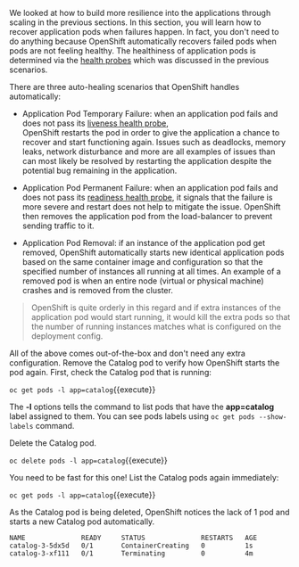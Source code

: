 We looked at how to build more resilience into the applications through scaling in the 
previous sections. In this section, you will learn how to recover application pods when 
failures happen. In fact, you don't need to do anything because OpenShift automatically 
recovers failed pods when pods are not feeling healthy. The healthiness of application pods is determined via the 
[health probes](https://docs.openshift.com/container-platform/3.6/dev_guide/application_health.html#container-health-checks-using-probes) 
which was discussed in the previous scenarios.

There are three auto-healing scenarios that OpenShift handles automatically:

* Application Pod Temporary Failure: when an application pod fails and does not pass its 
[liveness health probe](https://docs.openshift.com/container-platform/3.6/dev_guide/application_health.html#container-health-checks-using-probes),  
OpenShift restarts the pod in order to give the application a chance to recover and start functioning 
again. Issues such as deadlocks, memory leaks, network disturbance and more are all examples of issues 
than can most likely be resolved by restarting the application despite the potential bug remaining in the 
application.

* Application Pod Permanent Failure: when an application pod fails and does not pass its 
[readiness health probe](https://docs.openshift.com/container-platform/3.6/dev_guide/application_health.html#container-health-checks-using-probes), 
it signals that the failure is more severe and restart does not help to mitigate the issue. OpenShift then 
removes the application pod from the load-balancer to prevent sending traffic to it.

* Application Pod Removal: if an instance of the application pod get removed, OpenShift automatically 
starts new identical application pods based on the same container image and configuration so that the 
specified number of instances all running at all times. An example of a removed pod is when an entire 
node (virtual or physical machine) crashes and is removed from the cluster.

> OpenShift is quite orderly in this regard and if extra instances of the application pod would start running, 
> it would kill the extra pods so that the number of running instances matches what is configured on the deployment 
> config.

All of the above comes out-of-the-box and don't need any extra configuration. Remove the Catalog 
pod to verify how OpenShift starts the pod again. First, check the Catalog pod that is running:

```oc get pods -l app=catalog```{{execute}}

The **-l** options tells the command to list pods that have the **app=catalog** label 
assigned to them. You can see pods labels using `oc get pods --show-labels` command.

Delete the Catalog pod.

```oc delete pods -l app=catalog```{{execute}}

You need to be fast for this one! List the Catalog pods again immediately:

```oc get pods -l app=catalog```{{execute}}

As the Catalog pod is being deleted, OpenShift notices the lack of 1 pod and starts a new Catalog 
pod automatically.

```
NAME              READY     STATUS              RESTARTS   AGE
catalog-3-5dx5d   0/1       ContainerCreating   0          1s
catalog-3-xf111   0/1       Terminating         0          4m
```

